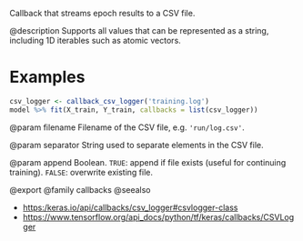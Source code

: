 Callback that streams epoch results to a CSV file.

@description
Supports all values that can be represented as a string,
including 1D iterables such as atomic vectors.

# Examples
```r
csv_logger <- callback_csv_logger('training.log')
model %>% fit(X_train, Y_train, callbacks = list(csv_logger))
```

@param filename
Filename of the CSV file, e.g. `'run/log.csv'`.

@param separator
String used to separate elements in the CSV file.

@param append
Boolean. `TRUE`: append if file exists (useful for continuing
training). `FALSE`: overwrite existing file.

@export
@family callbacks
@seealso
+ <https:/keras.io/api/callbacks/csv_logger#csvlogger-class>
+ <https://www.tensorflow.org/api_docs/python/tf/keras/callbacks/CSVLogger>

